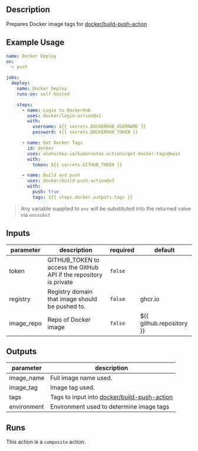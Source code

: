<!-- action-docs-description -->
## Description

Prepares Docker image tags for [docker/build-push-action](https://github.com/docker/build-push-action)


<!-- action-docs-description -->

## Example Usage

```yaml
name: Docker Deploy
on:
  - push

jobs:
  deploy:
    name: Docker Deploy
    runs-on: self-hosted

    steps:
      - name: Login to DockerHub
        uses: docker/login-action@v2
        with:
          username: ${{ secrets.DOCKERHUB_USERNAME }}
          password: ${{ secrets.DOCKERHUB_TOKEN }}

      - name: Get Docker Tags
        id: docker
        uses: alehechka-io/kubernetes-actions/get-docker-tags@main
        with:
          token: ${{ secrets.GITHUB_TOKEN }}

      - name: Build and push
        uses: docker/build-push-action@v3
        with:
          push: true
          tags: ${{ steps.docker.outputs.tags }}
```

> Any variable supplied to `env` will be substituted into the returned value via `envsubst`

<!-- action-docs-inputs -->
## Inputs

| parameter | description | required | default |
| - | - | - | - |
| token | GITHUB_TOKEN to access the GitHub API if the repository is private | `false` |  |
| registry | Registry domain that image should be pushed to. | `false` | ghcr.io |
| image_repo | Repo of Docker image | `false` | ${{ github.repository }} |



<!-- action-docs-inputs -->

<!-- action-docs-outputs -->
## Outputs

| parameter | description |
| - | - |
| image_name | Full image name used. |
| image_tag | Image tag used. |
| tags | Tags to input into [docker/build-push-action](https://github.com/docker/build-push-action) |
| environment | Environment used to determine image tags |



<!-- action-docs-outputs -->

<!-- action-docs-runs -->
## Runs

This action is a `composite` action.


<!-- action-docs-runs -->
